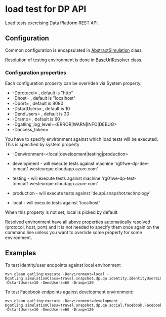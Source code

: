 load test for DP API
=========================

Load tests exercising Data Platform REST API.

## Configuration
 
 Common configuration is encapsulated in 
 [AbstractSimulation](src/test/scala/travel/snapshot/dp/qa/AbstractSimulation.scala) class.
 
 Resolution of testing environment is done in
 [BaseUrlResolver](src/test/scala/travel/snapshot/dp/qa/utils/BaseUrlResolver) class.
  
### Configuration properties
  Each configuration property can be overriden via System property.
  
  * -Dprotocol=<protocol to be used for communication with testing server> , default is "http" 
  * -Dhost=<testing server hostname> , default is "localhost"
  * -Dport=<port on testing server where the rest api is running> , default is 8080
  * -DstartUsers=<initial number of users used> , default is 10
  * -DendUsers=<final number of users used for load> , default is 30
  * -Dramp=<time in second how long to run test and increase number of  user from start to end number> , default is 60
  * -Dgatling_log_level=<ERROR|WARN|INFO|DEBUG>
  * -Daccess_token=<access token for requests>
  
  You have to specify environment against which load tests will be executed. This is specified by system property
  
  * -Denvironment=<local|development|testing|production>
  
  * development - will execute tests against machine 'rg01we-dp-dev-tomcat1.westeurope.cloudapp.azure.com'
  * testing - will execute tests against machine 'rg01we-dp-test-tomcat1.westeurope.cloudapp.azure.com'
  * production - will execute tests against 'de.api.snapshot.technology'
  * local - will execute tests against 'localhost'
  
  When this property is not set, local is picked by default.
  
  Resolved environment have all above properties automatically resolved (protocol, host, port) and it is not needed
  to specify them once again on the command line unless you want to override some property for some environment.

## Examples

To test identity/user endpoints against local environment


    mvn clean gatling:execute -Denvironment=local -Dgatling.simulationClass=travel.snapshot.dp.qa.identity.IdentityUserSimulation -DstartUsers=10 -DendUsers=60 -Dramp=120


To test Facebook endpoints against development environment:

    mvn clean gatling:execute -Denvironment=development -Dgatling.simulationClass=travel.snapshot.dp.qa.social.facebook.FacebookSimulation -DstartUsers=10 -DendUsers=60 -Dramp=120




